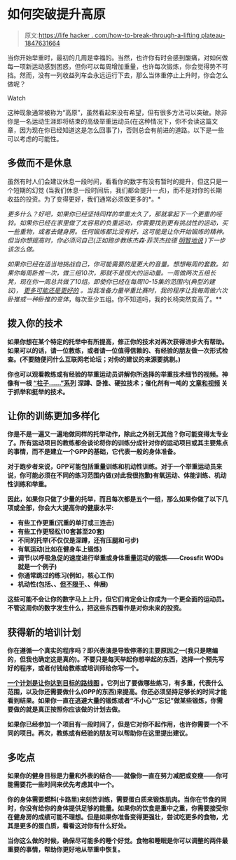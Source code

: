 # 如何突破提升高原

> 原文:[https://life hacker . com/how-to-break-through-a-lifting plateau-1847631664](https://lifehacker.com/how-to-break-through-a-lifting-plateau-1847631664)

当你开始举重时，最初的几周是幸福的。当然，也许你有时会感到酸痛，对如何做每一项新运动感到困惑，但你可以每周增加重量，也许每次锻炼，你会觉得势不可挡。然而，没有一列收益列车会永远运行下去，那么当体重停止上升时，你会怎么做呢？

Watch

这种现象通常被称为“高原”，虽然看起来没有希望，但有很多方法可以突破。除非你是一名运动生涯即将结束的高级举重运动员(在这种情况下，你不会读这篇文章，因为现在你已经知道这是怎么回事了)，否则总会有前进的道路。以下是一些可以考虑的可能性。

## 多做而不是休息

虽然有时人们会建议休息一段时间，看看你的数字有没有暂时的提升，但这只是一个短期的幻觉 (当我们休息一段时间后，我们都会提升一点)，而不是对你的长期收益的投资。为了变得更好，我们通常必须做更多的*。*

*更多什么？好吧，如果你已经坚持同样的举重太久了，那就拿起下一个更重的哑铃。如果你已经在家里做了太容易的负重运动，你需要找到更有挑战性的运动，买一些重物，或者去健身房。任何锻炼都比没有好，这可能是让你开始锻炼的精神。但当你想提高时，你必须问自己(正如跑步教练杰森·菲茨杰拉德 [明智地说](https://lifehacker.com/how-to-break-through-a-running-plateau-1721221073) )下一步该怎么做。*

*如果你已经在适当地挑战自己，你可能需要的是更大的音量。想想每周的套数。如果你每周卧推一次，做三组10次，那就不是很大的运动量。一周做两次五组长凳，现在你一周总共做了10组。即使你已经在每周10-15集的范围内(典型的建议)， [更多可能还是更好的](https://mennohenselmans.com/optimal-training-volume/) 。当我准备力量举重比赛时，我的程序让我每周做六次卧推或一种卧推的变体*，每次至少五组。你不知道吗，我的长椅突然变高了。**

## **拨入你的技术**

**如果你想在某个特定的托举中有所提高，修正你的技术对再次获得进步大有帮助。如果可以的话，请一位教练，或者请一位值得信赖的、有经验的朋友做一次形式检查。(不要随便问什么互联网老论坛；对你的建议的来源要挑剔。)**

**你也可以观看教练或有经验的举重运动员讲解你所选择的举重技术细节的视频。神像有一根 [“柱子……”系列](https://www.jtsstrength.com/pillars-deadlift-technique/) 深蹲、卧推、硬拉技术；催化剂有一吨的 [文章和视频](https://www.catalystathletics.com/articles/section/17/Olympic-Weightlifting-Technique/) 关于抓举和挺举的技术。**

## **让你的训练更加多样化**

**你是不是一遍又一遍地做同样的托举动作，除此之外别无其他？你可能变得太专业了。所有运动项目的教练都会谈论将你的训练分成针对你的运动项目或其主要焦点的事情，而不是建立一个GPP的基础，它代表一般的身体准备。**

**对于跑步者来说，GPP可能包括重量训练和机动性训练。对于一个举重运动员来说，你可能必须在不同的练习范围内做(对此我很抱歉)有氧运动、体能训练、机动性训练和举重。**

**因此，如果你只做了少量的托举，而且每次都是五个一组，那么如果你做了以下几项或全部，你会大大提高你的健康水平:**

*   **有些工作更重(沉重的单打或三连击)**
*   **有些工作更轻松(10套甚至20套)**
*   **不同的托举(不仅仅是深蹲，还有压腿和弓步)**
*   **有氧运动(比如在健身车上锻炼)**
*   **调节(以呼吸急促的速度进行举重或身体重量运动的锻炼——Crossfit WODs就是一个例子)**
*   **你通常跳过的练习(例如，核心工作)**
*   **机动性(包括、、[但不限于](https://lifehacker.com/whats-the-difference-between-flexibility-and-mobility-1847275695)、、伸展)**

**这些可能不会让你的数字马上上升，但它们肯定会让你成为一个更全面的运动员。不管这周你的数字发生什么，把这些东西看作是对你未来的投资。**

## **获得新的培训计划**

**你在遵循一个真实的程序吗？即兴表演是导致停滞的主要原因之一(我只是瞎编的，但我也确定这是真的)。不要只是每天举起你想举起的东西，选择一个预先写好的程序，或者付钱给教练或培训师给你写一个。**

**[一个计划是让你达到目标的路线图](https://lifehacker.com/why-you-need-a-lifting-program-1847476779) 。它列出了要做哪些练习，有多重，代表什么范围，以及你还需要做什么(GPP的东西)来提高。你还必须坚持足够长的时间才能看到结果。如果你一直在逃避大量的锻炼或者“不小心”“忘记”做某些锻炼，你需要做的就是真正按照你应该做的计划去做。**

**如果你已经参加一个项目有一段时间了，但是它对你不起作用，也许你需要一个不同的项目。再次，教练或有经验的朋友可以帮助你在这里提出建议。**

## **多吃点**

**如果你的健身目标是力量和外表的结合——就像你一直在努力减肥或变瘦——你可能需要花一些时间来优先考虑其中一个。**

**你的身体需要燃料(卡路里)来刻苦训练，需要蛋白质来锻炼肌肉。当你在节食的同时，你没有给你的身体提供足够的能量。如果你的饮食是重中之重，你需要接受你在健身房的成绩可能不理想。但是如果你准备变得更强壮，尝试吃更多的食物，尤其是更多的蛋白质，看看这对你有什么好处。**

**当你这么做的时候，确保尽可能多的睡个好觉。食物和睡眠是你可以调整的两件最重要的事情，帮助你更好地从举重中恢复。**